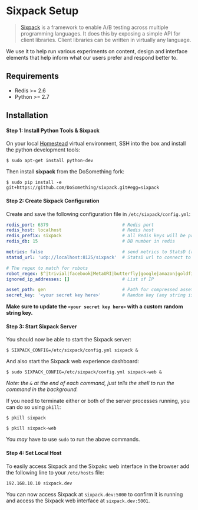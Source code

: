# Sixpack Setup

> [Sixpack](http://sixpack.seatgeek.com/) is a framework to enable A/B testing across multiple programming languages. It does this by exposing a simple API for client libraries. Client libraries can be written in virtually any language.

We use it to help run various experiments on content, design and interface elements that help inform what our users prefer and respond better to.

## Requirements
- Redis >= 2.6
- Python >= 2.7

## Installation

#### Step 1: Install Python Tools & Sixpack
On your local [Homestead](https://github.com/DoSomething/communal-docs/tree/master/Homestead) virtual environment, SSH into the box and install the python development tools:

```shell
$ sudo apt-get install python-dev
```

Then install **sixpack** from the DoSomething fork:

```shell
$ sudo pip install -e git+https://github.com/DoSomething/sixpack.git#egg=sixpack
```

#### Step 2: Create Sixpack Configuration
Create and save the following configuration file in `/etc/sixpack/config.yml`:

```yml
redis_port: 6379                            # Redis port
redis_host: localhost                       # Redis host
redis_prefix: sixpack                       # all Redis keys will be prefixed with this
redis_db: 15                                # DB number in redis

metrics: false                              # send metrics to StatsD (response times, # of calls, etc)?
statsd_url: 'udp://localhost:8125/sixpack'  # StatsD url to connect to (used only when metrics: true)

# The regex to match for robots
robot_regex: $^|trivial|facebook|MetaURI|butterfly|google|amazon|goldfire|sleuth|xenu|msnbot|SiteUptime|Slurp|WordPress|ZIBB|ZyBorg|pingdom|bot|yahoo|slurp|java|fetch|spider|url|crawl|oneriot|abby|commentreader|twiceler
ignored_ip_addresses: []                    # List of IP

asset_path: gen                             # Path for compressed assets to live. This path is RELATIVE to sixpack/static
secret_key: '<your secret key here>'        # Random key (any string is valid, required for sixpack-web to run)
```

**Make sure to update the `<your secret key here>` with a custom random string key.**

#### Step 3: Start Sixpack Server
You should now be able to start the Sixpack server:

```shell
$ SIXPACK_CONFIG=/etc/sixpack/config.yml sixpack &
```

And also start the Sixpack web experience dashboard:

```shell
$ sudo SIXPACK_CONFIG=/etc/sixpack/config.yml sixpack-web &
```

_Note: the `&` at the end of each command, just tells the shell to run the command in the background._

If you need to terminate either or both of the server processes running, you can do so using `pkill`:

```
$ pkill sixpack
```

```
$ pkill sixpack-web
```

You _may_ have to use `sudo` to run the above commands.

#### Step 4: Set Local Host
To easily access Sixpack and the Sixpakc web interface in the browser add the following line to your `/etc/hosts` file:

```
192.168.10.10 sixpack.dev
```

You can now access Sixpack at `sixpack.dev:5000` to confirm it is running and access the Sixpack web interface at `sixpack.dev:5001`.
